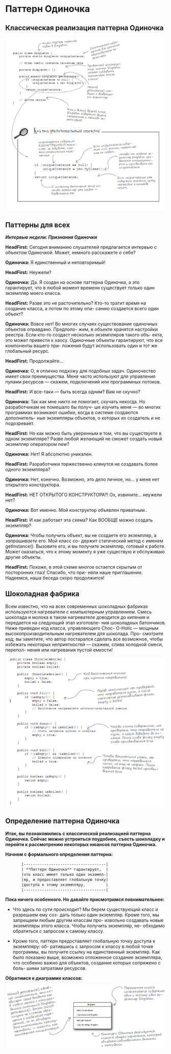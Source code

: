 # Паттерн Одиночка
## Классическая реализация паттерна Одиночка
![Kartinka1](https://github.com/Kezhik-61/Singleton/blob/master/img/5.PNG?raw=true)
## Паттерны для	всех

 **_Интервью недели: Признания Одиночки_**

**HeadFirst:**   Сегодня вниманию  слушателей предлагается интервью  с объектом Одиночкой. Может, 
немного расскажете о себе?

**Одиночка:** Я единственный и неповторимый!

**HeadFirst:** Неужели?

**Одиночка:** Да. Я создан на основе паттерна Одиночка, а это гарантирует, что в любой момент времени 
существует только один экземпляр моего класса.

**HeadFirst:** Разве это не расточительно? Кто-то тратит время на создание класса, а потом по этому опи-
санию создается всего один объект?

**Одиночка:** Вовсе нет! Во многих случаях существование одиночных объектов оправдано. Предполо-
жим, в объекте хранятся настройки реестра. Если кто-то создаст несколько экземпляров такого объ-
екта, это может привести к хаосу. Одиночные объекты гарантируют, что все компоненты вашего при-
ложения будут использовать один и тот же глобальный ресурс.

**HeadFirst:** Продолжайте...

**Одиночка:** О, я отлично подхожу для подобных задач. Одиночество имеет свои преимущества. Меня 
часто используют для управления пулами ресурсов — скажем, подключений или программных потоков. 

**HeadFirst:** И все-таки — быть всегда одним? Вам не скучно?

**Одиночка:** Так как мне никто не помогает, скучать некогда. Но разработчикам не помешало бы получ-
ше изучить меня — во многих программах возникают ошибки, когда в системе создаются дополнитель-
ные экземпляры объектов, о которых их создатель и не подозревает.

**HeadFirst:** Но как можно быть уверенным в том, что вы существуете в одном экземпляре? Разве любой 
желающий не сможет создать новый экземпляр оператором new?

**Одиночка:**  Нет! Я абсолютно уникален.

**HeadFirst:** Разработчики торжественно клянутся не создавать более одного экземпляра?

**Одиночка:** Нет, конечно. Возможно, это дело личное, но... у меня нет открытого конструктора.

**HeadFirst:** НЕТ ОТКРЫТОГО КОНСТРУКТОРА?! Ох, извините... неужели нет?

**Одиночка:** Вот именно. Мой конструктор объявлен приватным..

**HeadFirst:** И как работает эта схема? Как ВООБЩЕ можно создать экземпляр?

**Одиночка:** Чтобы получить объект, вы не создаете его экземпляр, а *запрашиваете* его. Мой класс со-
держит статический метод с именем getInstance(). Вызовите его, и вы получите экземпляр, готовый 
к работе. Может оказаться, что к этому моменту я уже существую и обслуживаю другие объекты.

**HeadFirst:**   Похоже, в этой схеме многое остается скрытым от посторонних глаз! Спасибо, что при-
няли наше приглашение. Надеемся, наша беседа скоро продолжится!

## Шоколадная фабрика 
Всем известно, что на  всех  современных шоколадных фабриках используются 
нагреватели  с  компьютерным  управлением. Смесь шоколада и молока  в  таком 
нагревателе доводится до кипения и передается на  следующий  этап изготовле-
ния шоколадных  батончиков. Ниже  приведен  код  класса,  управляющего Choc-
O-Holic — мощным высокопроизводительным нагревателем для шоколада. Про-
смотрите код; вы заметите, что автор постарался сделать все возможное, чтобы 
избежать некоторых неприятностей — скажем, слива холодной смеси, перепол-
нения или нагревания пустой емкости!

![Kartink2](https://github.com/Kezhik-61/Singleton/blob/master/img/6.PNG?raw=true)

## Определение паттерна Одиночка

**Итак, вы познакомились с классической реализацией паттерна Одиночка. Сейчас можно 
устроиться поудобнее, съесть шоколадку и перейти к рассмотрению некоторых нюансов 
паттерна Одиночка.**

**Начнем с формального определения паттерна:**

           |------------------------------------|
           | **Паттерн Одиночка** гарантирует,  |
           |что класс имеет только один экземпл-|
           |яр, и предоставляет глобальную точку|
           |доступа к этому экземпляру.         |
           |------------------------------------|
**Пока ничего особенного. Но давайте присмотримся повнимательнее:**

* Что здесь по сути происходит? Мы берем существующий класс и разрешаем ему соз-
дать только один экземпляр. Кроме того, мы запрещаем любым другим классам про-
извольно создавать новые экземпляры этого класса. Чтобы получить экземпляр, не-
обходимо обратиться с запросом к самому классу.

*  Кроме  того,  паттерн  предоставляет  глобальную  точку  доступа  к  экземпляру:  об-
ратившись с запросом к классу в любой точке программы, вы получите   ссылку на 
единственный экземпляр. Как было показано выше, возможно отложенное создание 
экземпляра, что особенно важно для объектов, создание которых сопряжено с боль-
шими затратами ресурсов.

**Обратимся к диаграмме классов:**

![Kartinka3](https://github.com/Kezhik-61/Singleton/blob/master/img/7.PNG?raw=true)












